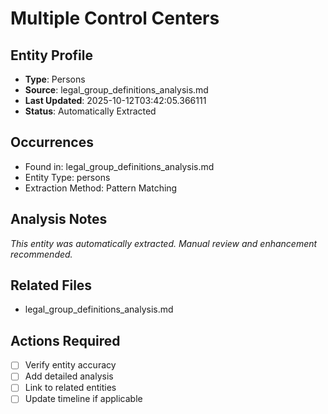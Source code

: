 # Multiple Control Centers

## Entity Profile
- **Type**: Persons
- **Source**: legal_group_definitions_analysis.md
- **Last Updated**: 2025-10-12T03:42:05.366111
- **Status**: Automatically Extracted

## Occurrences
- Found in: legal_group_definitions_analysis.md
- Entity Type: persons
- Extraction Method: Pattern Matching

## Analysis Notes
*This entity was automatically extracted. Manual review and enhancement recommended.*

## Related Files
- legal_group_definitions_analysis.md

## Actions Required
- [ ] Verify entity accuracy
- [ ] Add detailed analysis
- [ ] Link to related entities
- [ ] Update timeline if applicable
